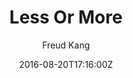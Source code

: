 ---
title: "Less Or More"
github: https://github.com/luoyan35714/LessOrMore
demo: http://www.hifreud.com/
author: Freud Kang

ssg:
  - Jekyll
cms:
  - No Cms
date: 2016-08-20T17:16:00Z
github_branch: master
description: "Jekyll theme."
stale: true
---